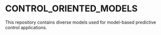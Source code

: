 # CONTROL_ORIENTED_MODELS
This repository contains diverse models used for model-based predictive control applications.
